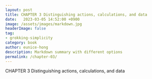 ```yaml
---
layout: post
title: CHAPTER 3 Distinguishing actions, calculations, and data
date:   2023-03-05 14:52:00 +0900
image: /assets/images/markdown.jpg
headerImage: false
tag:
- grokking-simplicity
category: book
author: eunice-hong
description: Markdown summary with different options
permalink: /chapter-03/
---
```


CHAPTER 3 Distinguishing actions, calculations, and data